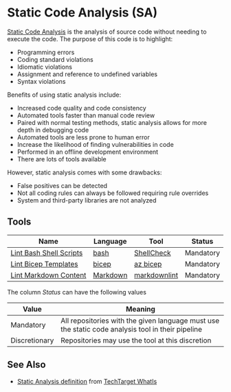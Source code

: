 # Static Code Analysis (SA)

[Static Code Analysis](https://en.wikipedia.org/wiki/Static_program_analysis) is the analysis of source code without needing to execute the code.  The purpose of this code is to highlight:

- Programming errors
- Coding standard violations
- Idiomatic violations
- Assignment and reference to undefined variables
- Syntax violations

Benefits of using static analysis include:

- Increased code quality and code consistency
- Automated tools faster than manual code review
- Paired with normal testing methods, static analysis allows for more depth in debugging code
- Automated tools are less prone to human error
- Increase the likelihood of finding vulnerabilities in code
- Performed in an offline development environment
- There are lots of tools available

However, static analysis comes with some drawbacks:

- False positives can be detected
- Not all coding rules can always be followed requiring rule overrides
- System and third-party libraries are not analyzed

## Tools

| Name | Language | Tool | Status |
|-|-|-|-|
| [Lint Bash Shell Scripts](./lint-bash-shell) | [bash](https://www.gnu.org/software/bash/) | [ShellCheck](../../tooling/shellcheck) | Mandatory |
| [Lint Bicep Templates](./lint-bicep) | [bicep](https://docs.microsoft.com/en-us/azure/azure-resource-manager/bicep/) | [az bicep](../../tooling/az-bicep) | Mandatory |
| [Lint Markdown Content](./lint-markdown) | [Markdown](https://en.wikipedia.org/wiki/Markdown) | [markdownlint](../../tooling/markdownlint) | Mandatory |

The column *Status* can have the following values

| Value | Meaning |
|-|-|
| Mandatory | All repositories with the given language must use the static code analysis tool in their pipeline |
| Discretionary | Repositories may use the tool at this discretion |

## See Also

- [Static Analysis definition](https://www.techtarget.com/whatis/definition/static-analysis-static-code-analysis) from [TechTarget WhatIs](https://www.techtarget.com/whatis/)
